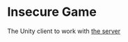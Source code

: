 # Insecure Game
The Unity client to work with [the server](https://github.com/this-post/Insecure-Game-Server)

